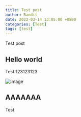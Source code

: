 ```yaml
---
title: Test post
author: Bandit
date: 2022-03-14 13:05:00 +0800
categories: [Test]
tags: [test]
---
```


Test post

## Hello world

Test 123123123

![image](https://user-images.githubusercontent.com/61985236/132097029-7dcee0fd-3b24-42de-9caa-311c6fd073b1.png)

## AAAAAAA

Test
